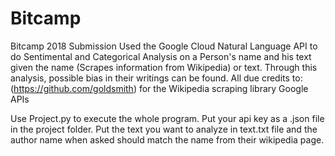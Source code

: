 # Bitcamp
Bitcamp 2018 Submission
Used the Google Cloud Natural Language API to do Sentimental and Categorical Analysis on a Person's name and his text given the name (Scrapes information from Wikipedia) or text.
Through this analysis, possible bias in their writings can be found. 
All due credits to:
(https://github.com/goldsmith) for the Wikipedia scraping library
Google APIs


Use Project.py to execute the whole program. 
Put your api key as a .json file in the project folder. 
Put the text you want to analyze in text.txt file and the author name when asked should match the name from their wikipedia page. 
